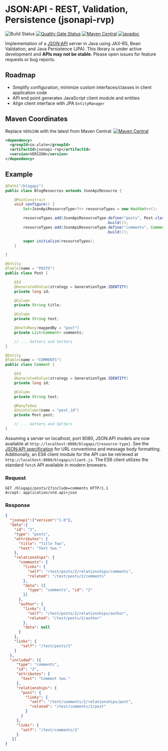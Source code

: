 # JSON:API - REST, Validation, Persistence (jsonapi-rvp)
![Build Status](https://github.com/xlate/jsonapi-rvp/workflows/build/badge.svg) [![Quality Gate Status](https://sonarcloud.io/api/project_badges/measure?project=xlate_jsonapi-rvp&metric=alert_status)](https://sonarcloud.io/dashboard?id=xlate_jsonapi-rvp) [![Maven Central](https://img.shields.io/maven-central/v/io.xlate/jsonapi-rvp)](https://search.maven.org/artifact/io.xlate/jsonapi-rvp) [![javadoc](https://javadoc.io/badge2/io.xlate/jsonapi-rvp/javadoc.svg)](https://javadoc.io/doc/io.xlate/jsonapi-rvp)

Implementation of a [JSON:API](https://jsonapi.org/) server in Java using JAX-RS, Bean Validation, and Java Persistence (JPA). This library is under active development and **APIs may not be stable**. Please open issues for feature requests or bug reports.

## Roadmap
- Simplify configuration, minimize custom interfaces/classes in client application code
- API end point generates JavaScript client module and entities
- Align client interface with JPA `EntityManager`

## Maven Coordinates
Replace `VERSION` with the latest from Maven Central: [![Maven Central](https://img.shields.io/maven-central/v/io.xlate/jsonapi-rvp)](https://search.maven.org/artifact/io.xlate/jsonapi-rvp)

```xml
<dependency>
  <groupId>io.xlate</groupId>
  <artifactId>jsonapi-rvp</artifactId>
  <version>VERSION</version>
</dependency>
```

## Example
```java
@Path("/blogapi")
public class BlogResources extends JsonApiResource {

    @PostConstruct
    void configure() {
        Set<JsonApiResourceType<?>> resourceTypes = new HashSet<>();

        resourceTypes.add(JsonApiResourceType.define("posts", Post.class)
                                             .build());
        resourceTypes.add(JsonApiResourceType.define("comments", Comment.class)
                                             .build());

        super.initialize(resourceTypes);
    }

}

@Entity
@Table(name = "POSTS")
public class Post {

    @Id
    @GeneratedValue(strategy = GenerationType.IDENTITY)
    private long id;

    @Column
    private String title;

    @Column
    private String text;

    @OneToMany(mappedBy = "post")
    private List<Comment> comments;

    // ... Getters and Setters
}

@Entity
@Table(name = "COMMENTS")
public class Comment {

    @Id
    @GeneratedValue(strategy = GenerationType.IDENTITY)
    private long id;

    @Column
    private String text;

    @ManyToOne
    @JoinColumn(name = "post_id")
    private Post post;

    // ... Getters and Setters
}
```
Assuming a server on localhost, port 8080, JSON:API models are now available at `http://localhost:8080/blogapi/{resource-type}`. See the [JSON:API specification](https://jsonapi.org/format/) for URL conventions and message body formatting. Additionally, an ES6 client module for the API can be retrieved at `http://localhost:8080/blogapi/client.js`. The ES6 client utilizes the standard `fetch` API available in modern browsers.

### Request
```
GET /blogapi/posts/2?include=comments HTTP/1.1
Accept: application/vnd.api+json
```

### Response
```json
{
  "jsonapi":{"version":"1.0"},
  "data":{
    "id": "2",
    "type": "posts",
    "attributes": {
      "title": "Title Two",
      "text": "Text two."
    },
    "relationships": {
      "comments": {
        "links": {
          "self": "/test/posts/2/relationships/comments",
          "related": "/test/posts/2/comments"
        },
        "data": [{
          "type": "comments", "id": "2"
        }]
      },
      "author": {
        "links": {
          "self": "/test/posts/2/relationships/author",
          "related": "/test/posts/2/author"
        },
        "data": null
      }
    },
    "links": {
       "self": "/test/posts/2"
    }
  },
  "included": [{
     "type": "comments",
     "id": "2",
     "attributes": {
       "text": "Comment two."
     },
     "relationships": {
       "post": {
         "links": {
           "self": "/test/comments/2/relationships/post",
           "related": "/test/comments/2/post"
         }
       }
     },
     "links": {
       "self": "/test/comments/2"
     }
   }]
}
```
